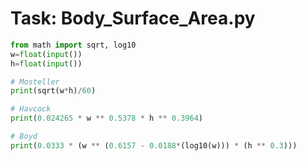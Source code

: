 
# Task: Body_Surface_Area.py

``` py
from math import sqrt, log10
w=float(input())
h=float(input())

# Mosteller
print(sqrt(w*h)/60)

# Havcock
print(0.024265 * w ** 0.5378 * h ** 0.3964)

# Boyd
print(0.0333 * (w ** (0.6157 - 0.0188*(log10(w))) * (h ** 0.3)))
```
    